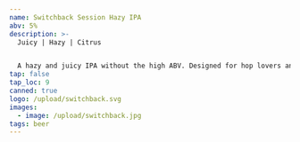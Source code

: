 ```yaml
---
name: Switchback Session Hazy IPA
abv: 5%
description: >-
  Juicy | Hazy | Citrus


  A hazy and juicy IPA without the high ABV. Designed for hop lovers and session drinkers alike.
tap: false
tap_loc: 9
canned: true
logo: /upload/switchback.svg
images:
  - image: /upload/switchback.jpg
tags: beer
---
```

